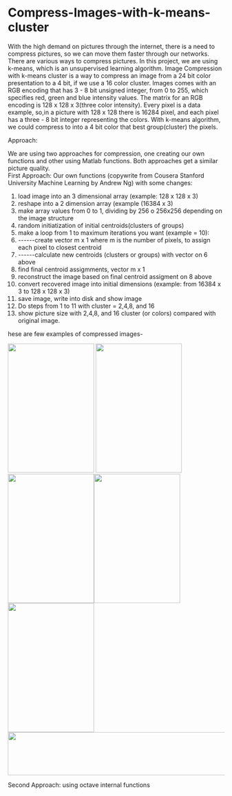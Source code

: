 # Compress-Images-with-k-means-cluster

With the high demand on pictures through the internet, there is a need to compress pictures, so we can move them faster through our networks. There are various ways to compress pictures. In this project, we are using k-means, which is an unsupervised learning algorithm.
Image Compression with k-means cluster is a way to compress an image from a 24 bit color presentation to a 4 bit, if we use a 16 color cluster.  Images comes with an RGB encoding that has 3 - 8 bit unsigned integer, from 0 to 255, which specifies red, green and blue intensity values.  The matrix for an RGB encoding is 128 x 128 x 3(three color intensity).  Every pixel is a data example, so,in a picture with 128 x 128 there is 16284 pixel, and each pixel has a three - 8 bit integer representing the colors.
With k-means algorithm, we could compress to into a 4 bit color that best group(cluster) the pixels.  

Approach:

We are using two approaches for compression, one creating our own functions and other using Matlab functions.  Both approaches get a similar picture quality.  
First Approach: Our own functions (copywrite from Cousera Stanford University Machine Learning by Andrew Ng) with some changes:
1. load image into an 3 dimensional  array (example: 128 x 128 x 3)
2. reshape into a 2 dimension array (example (16384 x 3)
3. make array values from 0 to 1, dividing by 256 o 256x256 depending on the image structure
4. random initiatization of initial centroids(clusters of groups)
5. make a loop from 1 to maximum iterations you want (example = 10):
6. ------create vector m x 1 where m is the number of pixels, to assign each pixel to closest centroid
7. ------calculate new centroids (clusters or groups) with vector on 6 above
8. find final centroid assigmments, vector m x 1
9. reconstruct the image based on final centroid assigment on 8 above
10. convert recovered image into initial dimensions (example: from 16384 x 3   to 128 x 128 x 3)
11. save image, write into disk and show image
12. Do steps from 1 to 11 with cluster = 2,4,8, and 16
13. show picture size with 2,4,8, and 16 cluster (or colors) compared with original image.

hese are few examples of compressed images-

<img src="https://user-images.githubusercontent.com/53232113/114751253-87eb7e00-9d1a-11eb-846d-c2312a78d2e4.JPG"  width="200" height="300"> <img src="https://user-images.githubusercontent.com/53232113/114776216-d9eecc80-9d37-11eb-9f64-04a24b9f5c20.jpg" width="200" height="300"><img src="https://user-images.githubusercontent.com/53232113/114785729-b67d4f00-9d42-11eb-9d20-107e708ea9b6.jpg" width="200" height="300"><img src="https://user-images.githubusercontent.com/53232113/114786526-dd885080-9d43-11eb-9adc-27c60c3cbb63.jpg" width="200" height="300"><img src="https://user-images.githubusercontent.com/53232113/114788600-5dfc8080-9d47-11eb-9087-b7127815f5b2.jpg" width="200" height="300">
<img src="https://user-images.githubusercontent.com/53232113/114795000-41664580-9d53-11eb-9770-75636b17ae68.jpg" width="800" height="100">








Second Approach: using octave internal functions       


